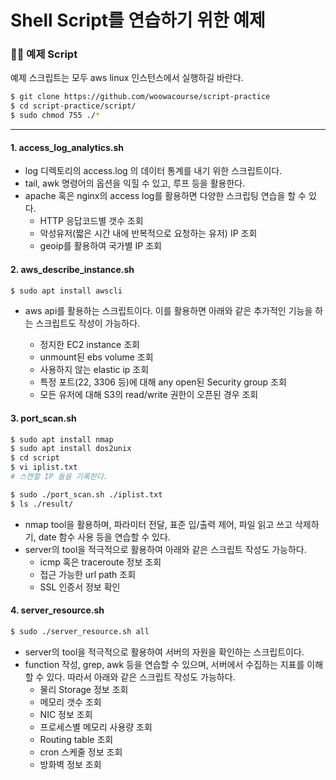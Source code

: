 # Shell Script를 연습하기 위한 예제

### 👨‍💻 예제 Script

예제 스크립트는 모두 aws linux 인스턴스에서 실행하길 바란다.

```bash
$ git clone https://github.com/woowacourse/script-practice
$ cd script-practice/script/
$ sudo chmod 755 ./*
```

---

#### 1. access_log_analytics.sh

- log 디렉토리의 access.log 의 데이터 통계를 내기 위한 스크립트이다.
- tail, awk 명령어의 옵션을 익힐 수 있고, 루프 등을 활용한다.
- apache 혹은 nginx의 access log를 활용하면 다양한 스크립팅 연습을 할 수 있다.
    - HTTP 응답코드별 갯수 조회
    - 악성유저(짧은 시간 내에 반복적으로 요청하는 유저) IP 조회
    - geoip를 활용하여 국가별 IP 조회 

#### 2. aws_describe_instance.sh

```bash
$ sudo apt install awscli
```

- aws api를 활용하는 스크립트이다. 이를 활용하면 아래와 같은 추가적인 기능을 하는 스크립트도 작성이 가능하다.

    - 정지한 EC2 instance 조회
    - unmount된 ebs volume 조회
    - 사용하지 않는 elastic ip 조회
    - 특정 포트(22, 3306 등)에 대해 any open된 Security group 조회
    - 모든 유저에 대해 S3의 read/write 권한이 오픈된 경우 조회

#### 3. port_scan.sh
        
```bash
$ sudo apt install nmap
$ sudo apt install dos2unix
$ cd script
$ vi iplist.txt 
# 스캔할 IP 들을 기록한다.

$ sudo ./port_scan.sh ./iplist.txt
$ ls ./result/
```

- nmap tool을 활용하며, 파라미터 전달, 표준 입/출력 제어, 파일 읽고 쓰고 삭제하기, date 함수 사용 등을 연습할 수 있다.
- server의 tool을 적극적으로 활용하여 아래와 같은 스크립트 작성도 가능하다.
    - icmp 혹은 traceroute 정보 조회
    - 접근 가능한 url path 조회
    - SSL 인증서 정보 확인

#### 4. server_resource.sh   

```bash
$ sudo ./server_resource.sh all
```

- server의 tool을 적극적으로 활용하여 서버의 자원을 확인하는 스크립트이다.
- function 작성, grep, awk 등을 연습할 수 있으며, 서버에서 수집하는 지표를 이해할 수 있다. 따라서 아래와 같은 스크립트 작성도 가능하다.
    - 물리 Storage 정보 조회
    - 메모리 갯수 조회
    - NIC 정보 조회
    - 프로세스별 메모리 사용량 조회
    - Routing table 조회
    - cron 스케줄 정보 조회
    - 방화벽 정보 조회
